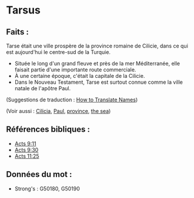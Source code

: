 # Tarsus

## Faits :

Tarse était une ville prospère de la province romaine de Cilicie, dans ce qui est aujourd'hui le centre-sud de la Turquie.

* Située le long d'un grand fleuve et près de la mer Méditerranée, elle faisait partie d'une importante route commerciale.
* À une certaine époque, c'était la capitale de la Cilicie.
* Dans le Nouveau Testament, Tarse est surtout connue comme la ville natale de l'apôtre Paul.

(Suggestions de traduction : [How to Translate Names](rc://en/ta/man/translate/translate-names))

(Voir aussi : [Cilicia](../names/cilicia.md), [Paul](../names/paul.md), [province](../other/province.md), [the sea](../names/mediterranean.md))

## Références bibliques :

* [Acts 9:11](rc://en/tn/help/act/09/11)
* [Acts 9:30](rc://en/tn/help/act/09/30)
* [Acts 11:25](rc://en/tn/help/act/11/25)

## Données du mot :

* Strong's : G50180, G50190
